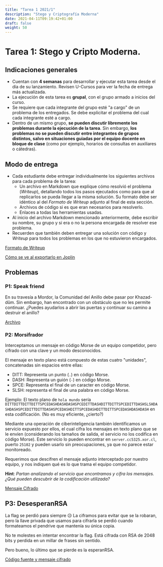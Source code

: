 ```yaml
---
title: "Tarea 1 2021/1"
description: "Stego y Criptografía Moderna"
date: 2021-04-11T09:19:42+01:00
draft: false
weight: 50
---
```


# Tarea 1: Stego y Cripto Moderna.

## Indicaciones generales

* Cuentan con **4 semanas** para desarrollar y ejecutar esta tarea desde el día de su lanzamiento. Revisen U-Cursos para ver la fecha de entrega más actualizada.
* La ejecución de esta tarea es **grupal**, con el grupo armado a inicios del curso.
* Se requiere que cada integrante del grupo esté "a cargo" de un problema de los entregados. Se debe explicitar el problema del cual cada integrante esté a cargo.
* Dentro de un mismo grupo, **se pueden discutir libremente los problemas durante la ejecución de la tarea**. Sin embargo, **los problemas no se pueden discutir entre integrantes de grupos distintos, salvo en situaciones guiadas por el equipo docente en bloque de clase** (como por ejemplo, horarios de consultas en auxiliares o cátedras).

## Modo de entrega

* Cada estudiante debe entregar individualmente los siguientes archivos para cada problema de la tarea:
    * Un archivo en Markdown que explique cómo resolvió el problema (_Writeup_), detallando todos los pasos ejecutados como para que al replicarlos se pueda llegar a la misma solución. Su formato debe ser idéntico al del _Formato de Writeup_ adjunto al final de esta sección.
    * Archivos de código si es que eran necesarios para resolverlo.
    * Enlaces a todas las herramientas usadas.
* Al inicio del archivo Markdown mencionado anteriormente, debe escribir su nombre, su grupo y si era o no la persona encargada de resolver ese problema. 
* Recuerden que también deben entregar una solución con código y _Writeup_ para todos los problemas en los que no estuvieron encargados.

[Formato de Writeup](./writeup.txt)

[Cómo se ve al exportarlo en Joplin](./writeup.pdf)

## Problemas

### P1: Speak friend

En su travesía a Mordor, la Comunidad del Anillo debe pasar por Khazad-dûm. Sin embargo, han encontrado con un obstáculo que no les permite continuar. 
¿Puedes ayudarlos a abrir las puertas y continuar su camino a destruir el anillo?

[Archivo](./p1.zip)


### P2: Morsifrador

Interceptamos un mensaje en código Morse de un equipo competidor, pero cifrado con una clave
y un modo desconocidos.

El mensaje en texto plano está compuesto de estas cuatro "unidades", concatenadas sin espacios entre ellas:

- DITT: Representa un punto (`.`) en código Morse.
- DASH: Representa un guión (`-`) en código Morse.
- SPCE: Representa el final de un caracter en código Morse.
- SLSH: representa el final de una palabra en código Morse.

Ejemplo: El texto plano de `hola mundo` sería `DITTDITTDITTDITTSPCEDASHDASHDASHSPCEDITTDASHDITTDITTSPCEDITTDASHSLSHDASHDASHSPCEDITTDITTDASHSPCEDASHDITTSPCEDASHDITTDITTSPCEDASHDASHDASH` en esta codificación. (No es muy eficiente, ¿cierto?)

Mediante una operación de ciberinteligencia también identificamos un servicio expuesto por ellos,
el cual cifra los mensajes en texto plano que se le envíen (considerando los tamaños de salida,
el servicio no los codifica en código Morse). Este servicio lo pueden encontrar en `server.cc5325.xor.cl`,
puerto `25102` y pueden usarlo sin preocupaciones, ya que no parece estar monitoreado.

Requerimos que descifren el mensaje adjunto interceptado por nuestro equipo, y nos indiquen qué es
lo que trama el equipo competidor.

**Hint**: _Partan analizando el servicio que encontramos y cifra los mensajes. ¿Qué pueden descubrir
de la codificación utilizada?_

[Mensaje Cifrado](./p2.txt)

## P3: DesesperanRSA

La flag se perdió para siempre 😥 La ciframos para evitar que se la robaran, pero la llave privada que usamos para cifrarla se perdió cuando formateamos el pendrive que mantenía su única copia.

No te molestes en intentar encontrar la flag. Está cifrada con RSA de 2048 bits y perdida en un millar de frases sin sentido.

Pero bueno, lo último que se pierde es la esperanRSA.

[Código fuente y mensaje cifrado](./p3.zip)
